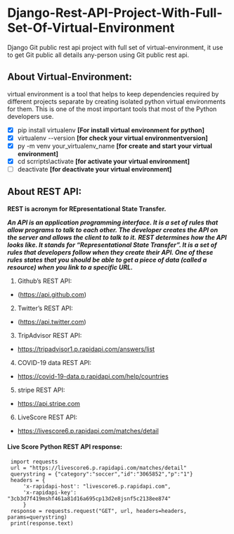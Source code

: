 # Django-Rest-API-Project-With-Full-Set-Of-Virtual-Environment
Django Git public rest api project with full set of virtual-environment, it use to get Git public all details any-person using Git public rest api.

## About Virtual-Environment:
virtual environment is a tool that helps to keep dependencies required by different projects separate by creating isolated python virtual environments for them. This is one of the most important tools that most of the Python developers use.

- [x] pip install virtualenv   **[For install virtual environment for python]**
- [x] virtualenv --version     **[for check your virtual environmentversion]**
- [x] py -m venv your_virtualenv_name   **[for create and start your virtual environment]**
- [x] cd scrripts\activate     **[for activate your virtual environment]**
- [ ] deactivate               **[for deactivate your virtual environment]** 

## About REST API:

**REST is acronym for REpresentational State Transfer.**

***An API is an application programming interface. It is a set of rules that allow programs to talk to each other. The developer creates the API on the server and allows the client to talk to it.***
***REST determines how the API looks like. It stands for “Representational State Transfer”. It is a set of rules that developers follow when they create their API. One of these rules states that you should be able to get a piece of data (called a resource) when you link to a specific URL.***



1.  Github’s REST API:
  - (https://api.github.com)
  
2. Twitter’s REST API:
  - (https://api.twitter.com)
  
3. TripAdvisor REST API:
  - https://tripadvisor1.p.rapidapi.com/answers/list
  
4. COVID-19 data REST API:
  - https://covid-19-data.p.rapidapi.com/help/countries
  
5. stripe REST API:
  - https://api.stripe.com
  
6. LiveScore REST API:
  - https://livescore6.p.rapidapi.com/matches/detail
  
 #### Live Score Python REST API response:
 ```
  import requests
  url = "https://livescore6.p.rapidapi.com/matches/detail"
  querystring = {"category":"soccer","id":"3065852","p":"1"}
  headers = {
      'x-rapidapi-host': "livescore6.p.rapidapi.com",
      'x-rapidapi-key': "3cb3d7f419mshf461a81d16a695cp13d2e8jsnf5c2138ee874"
      }
  response = requests.request("GET", url, headers=headers, params=querystring)
  print(response.text)
  ```
